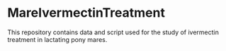 # MareIvermectinTreatment
This repository contains data and script used for the study of ivermectin treatment in lactating pony mares.

